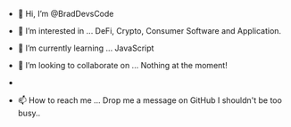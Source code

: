 - 👋 Hi, I’m @BradDevsCode
- 👀 I’m interested in ... DeFi, Crypto, Consumer Software and Application.
- 🌱 I’m currently learning ... JavaScript

- 💞️ I’m looking to collaborate on ... Nothing at the moment!
-
- 📫 How to reach me ... Drop me a message on GitHub I shouldn't be too busy..

<!---
BradDevsCode/BradDevsCode is a ✨ special ✨ repository because its `README.md` (this file) appears on your GitHub profile.
You can click the Preview link to take a look at your changes.
--->
